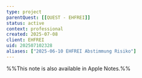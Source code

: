 ```yaml
---
type: project
parentQuest: [[QUEST - EHFREI]]
status: active
context: professional
created: 2025-07-08
client: EHFREI
uid: 202507102328
aliases: ["2025-06-10 EHFREI Abstimmung Risiko"]
---
```


%%This note is also available in Apple Notes.%%